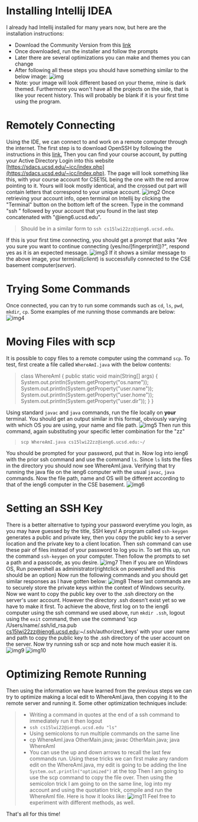 # Installing Intellij IDEA
I already had Intellij installed for many years now, but here are the installation instructions: 
* Download the Community Version from this [link](https://www.jetbrains.com/idea/download/#section=windows)
* Once downloaded, run the installer and follow the prompts
* Later there are several optimizations you can make and themes you can change
* After following all these steps you should have something similar to the below image:
![img](Capture.JPG)
* Note: your image will look different based on your theme, mine is dark themed. Furthermore you won't have all the projects on the side, that is like your recent history. This will probably be blank if it is your first time using the program.
# Remotely Connecting
Using the IDE, we can connect to and work on a remote computer through the internet. The first step is to download OpenSSH by following the instructions in this [link.](https://docs.microsoft.com/en-us/windows-server/administration/openssh/openssh_install_firstuse)
Then you can find your course account, by putting your Active Directory Login into this website [https://sdacs.ucsd.edu/~icc/index.php](https://sdacs.ucsd.edu/~icc/index.php).
The page will look something like this, with your course account for CSE15L being the one with the red arrow pointing to it. Yours will look mostly identical, and the crossed out part will contain letters that correspond to your unique account.
![img2](account.JPG)
Once retrieving your account info, open terminal on Intellij by clicking the "Terminal" button on the bottom left of the screen. 
Type in the command "ssh " followed by your account that you found in the last step concatenated with "@ieng6.ucsd.edu". 
> Should be in a similar form to `ssh cs15lwi22zz@ieng6.ucsd.edu`.
>
If this is your first time connecting, you should get a prompt that asks "Are you sure you want to continue connecting (yes/no/[fingerprint])?", respond yes as it is an expected message. 
![img3](screenshot1.JPG)
If it shows a similar message to the above image, your terminal(_client_) is successfully connected to the CSE basement computer(_server_).
# Trying Some Commands
Once connected, you can try to run some commands such as `cd`, `ls`, `pwd`, `mkdir`, `cp`. Some examples of me running those commands are below:
![img4](capture3.JPG)
# Moving Files with scp
It is possible to copy files to a remote computer using the command `scp`. To test, first create a file called `WhereAmI.java` with the below contents:
>class WhereAmI {
   public static void main(String[] args) {
     System.out.println(System.getProperty("os.name"));
     System.out.println(System.getProperty("user.name"));
     System.out.println(System.getProperty("user.home"));
     System.out.println(System.getProperty("user.dir"));
   }
 }
>
Using standard `javac` and `java` commands, run the file locally on **your** terminal. You should get an output similar in this format, obviously varying with which OS you are using, your name and file path.
![img5](Capture4.JPG)
Then run this command, again substituting your specific letter combination for the "zz"
>`scp WhereAmI.java cs15lwi22zz@ieng6.ucsd.edu:~/`
>
You should be prompted for your password, put that in. Now log into ieng6 with the prior ssh command and use the command `ls`. Since `ls` lists the files in the directory you should now see WhereAmI.java. Verifying that try running the java file on the ieng6 computer with the usual `javac`, `java` commands.
Now the file path, name and OS will be different according to that of the ieng6 computer in the CSE basement.
![img6](Capture5.JPG)
# Setting an SSH Key
There is a better alternative to typing your password everytime you login, as you may have guessed by the title, SSH keys! A program called `ssh-keygen` generates a public and private key, then you copy the public key to a server location and the private key to a client location. Then ssh command can use these pair of files instead of your password to log you in. To set this up, run the command `ssh-keygen` on your computer.
Then follow the prompts to set a path and a passcode, as you desire. 
![img7](Capture6.JPG)
Then if you are on Windows OS, Run powershell as administrator(rightclick on powershell and this should be an option)
Now run the following commands and you should get similar responses as I have gotten below:
![img8](Capture7.JPG)
These last commands are to securely store the private keys within the context of Windows security.
Now we want to copy the public key over to the .ssh directory on the server's user account. However the directory .ssh doesn't exist yet so we have to make it first. 
To achieve the above, first log on to the ieng6 computer using the ssh command we used above, run `mkdir .ssh`, logout using the `exit` command, then use the command 'scp /Users/name/.ssh/id_rsa.pub cs15lwi22zz@ieng6.ucsd.edu:~/.ssh/authorized_keys' with your user name and path to copy the public key to the .ssh directory of the user account on the server.
Now try running ssh or scp and note how much easier it is.
![img9](Capture8.JPG)
![img10](Capture9.JPG)
# Optimizing Remote Running
Then using the information we have learned from the previous steps we can try to optimize making a local edit to WhereAmI.java, then copying it to the remote server and running it.
Some other optimization techniques include:
>- Writing a command in quotes at the end of a ssh command to immediately run it then logout
>-  `ssh cs15lwi22@ieng6.ucsd.edu "ls"`
>- Using semicolons to run multiple commands on the same line
>- cp WhereAmI.java OtherMain.java; javac OtherMain.java; java WhereAmI
>- You can use the up and down arrows to recall the last few commands run. 
Using these tricks we can first make any random edit on the WhereAmI.java, my edit is going to be adding the line `System.out.println("optimized")` at the top
Then I am going to use the scp command to copy the file over. Then using the semicolon trick I am going to on the same line, log into my account and using the quotation trick, compile and run the WhereAmI file.
Here is how it looks like: 
![img11](Capture10.JPG)
Feel free to experiment with different methods, as well.

That's all for this time! 